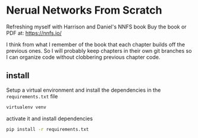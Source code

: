 # Nerual Networks From Scratch
Refreshing myself with Harrison and Daniel's NNFS book
Buy the book or PDF at: https://nnfs.io/

I think from what I remember of the book that each chapter builds off the previous ones. So I will probably keep chapters in their own git branches so I can organize code without clobbering previous chapter code.


## install
Setup a virtual environment and install the dependencies in the `requirements.txt` file
```bash
virtualenv venv
```
activate it and install dependencies
```bash
pip install -r requirements.txt
```